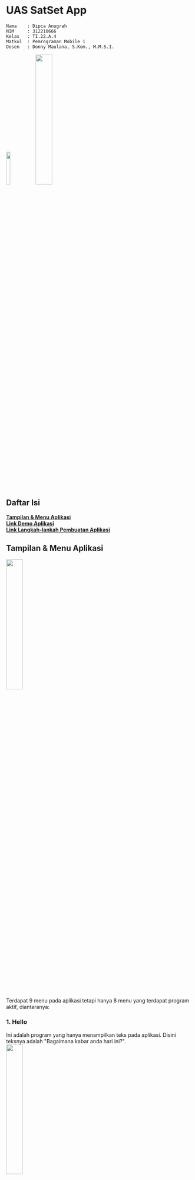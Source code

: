 
<h1> UAS SatSet App</h1>

```
Nama    : Dipca Anugrah
NIM     : 312210666
Kelas   : TI.22.A.4
Matkul  : Pemrograman Mobile 1
Dosen   : Donny Maulana, S.Kom., M.M.S.I.
```
<img src="https://github.com/dipca0895/UAS-SatSet-App/blob/main/img/satset.png" width=15% height=15%> <img src="https://github.com/dipca0895/UAS-SatSet-App/blob/main/img/satset2.png" width=30% height=30%> 

## **Daftar Isi**
**[Tampilan & Menu Aplikasi](#tampilan--menu-aplikasi)**<br>
**[Link Demo Aplikasi](https://drive.google.com/file/d/1bdJMbSX4AmQGW0bPPirO901kY8R-r_9X/view?usp=sharing)**<br>
**[Link Langkah-lankah Pembuatan Aplikasi](https://drive.google.com/file/d/1gF5LTsjIcHeTFYaLtzwEqZ8R24bQVndh/view?usp=sharing)**

## **Tampilan & Menu Aplikasi**

<img src="https://github.com/dipca0895/UAS-SatSet-App/blob/main/img/menu.jpg" width=30% height=30%>

Terdapat 9 menu pada aplikasi tetapi hanya 8 menu yang terdapat program aktif, diantaranya:
###  1. **Hello** <br>
Ini adalah program yang hanya menampilkan teks pada aplikasi. Disini teksnya adalah "Bagaimana kabar anda hari ini?". <br>
<img src="https://github.com/dipca0895/UAS-SatSet-App/blob/main/img/hello.jpg" width=30% height=30%>

### 2. **Count** <br>
Count adalah program yang menampilkan perhitungan tambah 1 bisa juga disebut program Toast.

https://github.com/dipca0895/UAS-SatSet-App/assets/115719283/f8a02fe6-493c-42af-92bd-b5ad6b5d8e92

### 3. **Maps** <br>
Maps adalah program yang menampilkan tampilan maps dari aplikasi Google Maps, program ini menerapkan fungsi Implisit. Implisit intent memungkinkan Anda meminta sistem Android untuk menemukan aplikasi yang sesuai untuk menangani tugas tertentu, dalam hal ini menunjukkan lokasi di peta.

https://github.com/dipca0895/UAS-SatSet-App/assets/115719283/3a523cbc-71ba-441b-8b56-b6fa8ffc61d8https://github.com/dipca0895/UAS-SatSet-App/assets/115719283/3a523cbc-71ba-441b-8b56-b6fa8ffc61d8

### 4. **News** <br>
News adalah program yang menampilkan tampilan seperti Artikel dari sebuah berita. Berita disini adalah tentang **"Ice Cold"**.

https://github.com/dipca0895/UAS-SatSet-App/assets/115719283/642374ae-0b82-46ee-9660-c8d6be7915c6

### 5. **Alarm** <br>
Alarm adalah program yang menampilkan alarm menggunakan fungsi dari **AlarmManager**. **AlarmManager** adalah komponen sistem Android yang memungkinkan Anda menjadwalkan dan mengeksekusi kode pada waktu tertentu, baik itu dalam waktu segera, satu kali, atau berulang.


https://github.com/dipca0895/UAS-SatSet-App/assets/115719283/4782b222-6b53-49d5-8715-d2d82228aed8

### 6. **Fibonacci** <br>
Fibonacci sesuai dengan namanya program tersebut menampilkan perhitungan dari fibonacci yaitu 1,1,2,3,5,8....dst. berikut adalah fitur dari program tersebut.<br>

**- Mode Perhitungan**  
Terdapat 2 Mode pada aplikasi fibonacci tersebut yakni:<br>
- Limited-Mode : harus memasukkan limit/batas terlebih dahulu baru bisa melakukan perhitungan.
- Unlimited-Mode : tanpa harus memasukkan limit/batas untuk melakukan perhitungan.<br>

**- Limit/Batas Perhitungan**  
Arti limit/Batas disini adalah User bisa membatasi perhitungan fibonacci dibaris keberapa contoh user menginputkan 12 maka perhitungan fibonacci akan berhenti pada nilai 144 karna nilai 144 adalah baris ke-12 dalam perhitungan fibonacci.<br>

**- Perhitungan Naik (Count Up) dan Perhitungan Turun (Count Down)**  
Yaitu perhitungan bisa dilakukan naik (Count Up) dan Perhitungan bisa dilakukan menurun (Count Down), maksudnya adalah pada saat user melakukan perhitungan naik smpai nilai 21 daln jika user melakukan perhitungan turun sekali maka akan mundur satu baris, nilainya menjadi 13 karna nilai sebelum 21 adalah 13.<br>

**- Reset**  
Yaitu semua nilai terkait Fibonacci diatur kembali ke nilai awal, dan tampilan diperbarui.<br>

**- Tampilan Baris Fibonacii**  
Yaitu menampilkan baris berapa dalam perhitungan fibonacci saat ini.

https://github.com/dipca0895/UAS-SatSet-App/assets/115719283/59582961-0899-4ce4-af2b-edc9f867ee91

### 7. **Chat** <br>
Chat adalah program yang terdapat 2 fungsi yaitu mengirim pesan dan membalas pesan tetapi ini hanya implementasi dari program **Two Activity**.


https://github.com/dipca0895/UAS-SatSet-App/assets/115719283/0aca9c85-84fd-48fe-b85d-95e17d02fe8d

### 8. **Movie** <br>
Movie adalah program yang dibuat untuk mengimplementasikan fungsi **Fragment** dalam program movie yang saya buat ini terdapat beberapa Fragment dan fitur, diantaranya:<br>
**Menu-Buttom**<br>
- **Home**<br>
    adalah fragment yang menampilkan tampilan utama yang berisikan poster-poster dari sebuah film.

- **Schedule**<br>
    adalah fragment yang menampilkan jadwal dari tayangnya sebuah film atau anime.

- **History**<br>
    adalah fragment yang menampilkan histori dari film yang sudah pernah atau sedang kita lihat.

- **Profil**<br>
    adalah fragment yang berisi pengaturan profil dari user account.

**Menu-Sidebar**
- **Home**<br>
    adalah fragment yang menampilkan tampilan utama yang berisikan poster-poster dari sebuah film.

- **Settings**<br>
    adalah fragment yang berisikan pengaturan sistem apliksi dan pengaktifan fitur dan lain sebagainya.


https://github.com/dipca0895/UAS-SatSet-App/assets/115719283/70d98f29-339d-4cb8-81c2-a215dea3dca9


**[Back-->](#uas-saset-app)**
